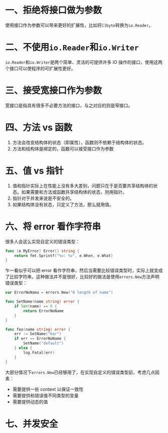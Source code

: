# 一、拒绝将接口做为参数

使用接口作为参数可以带来更好的扩展性，比如将`[]byte`转换为`io.Reader`。

# 二、不使用`io.Reader`和`io.Writer`

`io.Reader`和`io.Writer`是两个简单、灵活的可提供许多 IO 操作的接口，使用这两个接口可以使程序的可扩展性更好。

# 三、接受宽接口作为参数

宽接口是指具有很多不必要方法的接口，与之对应的则是窄接口。

# 四、方法 vs 函数

1. 方法会改变结构体的状态（即属性），函数则不依赖于结构体的状态。
2. 方法和结构体是绑定的，函数可以接受接口作为参数

# 五、值 vs 指针

1. 值和指针实际上在性能上没有多大差别，问题只在于是否要共享结构体的状态。如果需要和方法或函数共享结构体的状态，则用指针。
2. 指针对于并发来说是不安全的。
3. 如果结构体没有状态，只定义了方法，那么就用值。

# 六、将 error 看作字符串

很多人会这么实现自定义的错误类型：

```go
func (e MyError) Error() string {
	return fmt.Sprintf("%v: %v", e.When, e.What)
}
```

乍一看似乎可以把 error 看作字符串，然后当需要比较错误类型时，实际上就变成了比较字符串。这种做法并不是很好，比较好的做法是使用`errors.New`方法声明错误类型：

```go
var ErrorNoNama = errors.New("0 length of name")

func SetName(name string) error {
    if len(name) == 0 {
        return ErrorNoName
    }
}

func foo(name string) error {
    err := SetName("bar")
    if err == ErrorNoName {
        SetName("default")
    } else {
        log.Fatal(err)
    }
}
```

大部分情况下`errors.New`已经够用了，在实现自定义的错误类型前，考虑几点因素：

- 需要提供一些 context 以保证一致性
- 需要提供和错误值不同类型的变量
- 需要提供动态的值

# 七、并发安全





